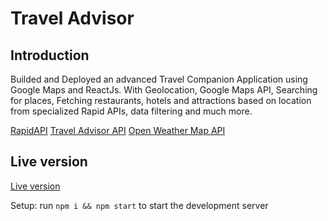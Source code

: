 # Travel Advisor
## Introduction
Builded and Deployed an advanced Travel Companion Application using Google Maps and ReactJs. With Geolocation, Google Maps API, Searching for places, Fetching restaurants, hotels and attractions based on location from specialized Rapid APIs, data filtering and much more.

[RapidAPI](https://rapidapi.com/hub?utm_source=youtube.com/JavaScriptMastery&utm_medium=DevRel&utm_campaign=DevRel)
[Travel Advisor API](https://rapidapi.com/apidojo/api/travel-advisor?utm_source=youtube.com/JavaScriptMastery&utm_medium=DevRel&utm_campaign=DevRel)
[Open Weather Map API](https://rapidapi.com/community/api/open-weather-map?utm_source=youtube.com/JavaScriptMastery&utm_medium=DevRel&utm_campaign=DevRel)

## Live version
[Live version](https://csikpatriktravel-advisor.netlify.app/)

Setup: run ```npm i && npm start``` to start the development server
